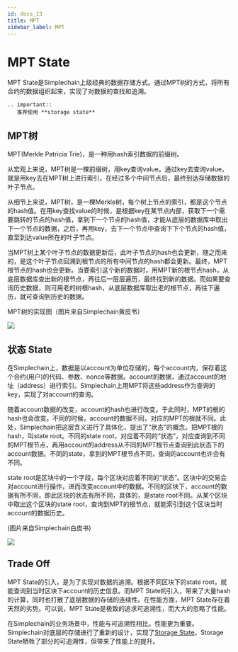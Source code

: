 ```yaml
---
id: docs_13
title: MPT
sidebar_label: MPT
---
```


# MPT State

MPT State是Simplechain上级经典的数据存储方式。通过MPT树的方式，将所有合约的数据组织起来，实现了对数据的查找和追溯。

```eval_rst
.. important::
   推荐使用 **storage state**
```

## MPT树

MPT(Merkle Patricia Trie)，是一种用hash索引数据的前缀树。

从宏观上来说，MPT树是一棵前缀树，用key查询value。通过key去查询value，就是用key去在MPT树上进行索引，在经过多个中间节点后，最终到达存储数据的叶子节点。

从细节上来说，MPT树，是一棵Merkle树，每个树上节点的索引，都是这个节点的hash值。在用key查找value的时候，是根据key在某节点内部，获取下一个需要跳转的节点的hash值，拿到下一个节点的hash值，才能从底层的数据库中取出下一个节点的数据，之后，再用key，去下一个节点中查询下下个节点的hash值，直至到达value所在的叶子节点。

当MPT树上某个叶子节点的数据更新后，此叶子节点的hash也会更新，随之而来的，是这个叶子节点回溯到根节点的所有中间节点的hash都会更新。最终，MPT根节点的hash也会更新。当要索引这个新的数据时，用MPT新的根节点hash，从底层数据库查出新的根节点，再往后一层层遍历，最终找到新的数据。而如果要查询历史数据，则可用老的树根hash，从底层数据库取出老的根节点，再往下遍历，就可查询到历史的数据。

MPT树的实现图（图片来自Simplechain黄皮书）

![](../../../images/storage/mpt.png)

## 状态 State

在Simplechain上，数据是以account为单位存储的，每个account内，保存着这个合约(用户)的代码、参数、nonce等数据。account的数据，通过account的地址（address）进行索引。Simplechain上用MPT将这些address作为查询的key，实现了对account的查询。

随着account数据的改变，account的hash也进行改变。于此同时，MPT的根的hash也会改变。不同的时候，account的数据不同，对应的MPT的根就不同。此处，Simplechain把这层含义进行了具体化，提出了“状态”的概念。把MPT根的hash，叫state root。不同的state root，对应着不同的“状态”，对应查询到不同的MPT根节点，再用account的address从不同的MPT根节点查询到此状态下的account数据。不同的state，拿到的MPT根节点不同，查询的account也许会有不同。

state root是区块中的一个字段，每个区块对应着不同的“状态”。区块中的交易会对account进行操作，进而改变account中的数据。不同的区块下，account的数据有所不同，即此区块的状态有所不同，具体的，是state root不同。从某个区块中取出这个区块的state root，查询到MPT的根节点，就能索引到这个区块当时account的数据历史。

(图片来自Simplechain白皮书)

![](../../../images/storage/mpt_state.png)

## Trade Off

MPT State的引入，是为了实现对数据的追溯。根据不同区块下的state root，就能查询到当时区块下account的历史信息。而MPT State的引入，带来了大量hash的计算，同时也打散了底层数据的存储的连续性。在性能方面，MPT State存在着天然的劣势。可以说，MPT State是极致的追求可追溯性，而大大的忽略了性能。

在Simplechain的业务场景中，性能与可追溯性相比，性能更为重要。Simplechain对底层的存储进行了重新的设计，实现了[Storage State](storage.md)。Storage State牺牲了部分的可追溯性，但带来了性能上的提升。



